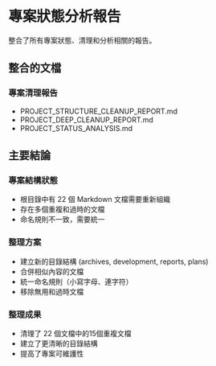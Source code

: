 # 專案狀態分析報告

整合了所有專案狀態、清理和分析相關的報告。

## 整合的文檔

### 專案清理報告
- PROJECT_STRUCTURE_CLEANUP_REPORT.md
- PROJECT_DEEP_CLEANUP_REPORT.md
- PROJECT_STATUS_ANALYSIS.md

## 主要結論

### 專案結構狀態
- 根目錄中有 22 個 Markdown 文檔需要重新組織
- 存在多個重複和過時的文檔
- 命名規則不一致，需要統一

### 整理方案
- 建立新的目錄結構 (archives, development, reports, plans)
- 合併相似內容的文檔
- 統一命名規則（小寫字母、連字符）
- 移除無用和過時文檔

### 整理成果
- 清理了 22 個文檔中的15個重複文檔
- 建立了更清晰的目錄結構
- 提高了專案可維護性
